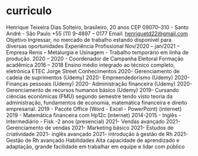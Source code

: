 # curriculo
Henrique Teixeira Dias
Solteiro, brasileiro, 20 anos
CEP 09070–310 - Santo André - São Paulo
+55 (11) 9-4897 – 0177
Email: henriquetd22@gmail.com
Objetivo
Ingressar, no mercado de trabalho estando disponível para diversas
oportunidades
Experiência Profissional
Nov/2020 – jan/2021 – Empresa Renis – Metalurgia e Usinagem -
Trabalho temporário em linha de produção.
2020 – 2020 - Coordenador de Campanha Eleitoral
Formação acadêmica
2016 – 2018 Ensino médio integrado ao técnico completo,
eletrônica ETEC Jorge Street
Conhecimentos
2020- Gerenciamento de cadeia de suprimentos (Udemy)
2020- Empreendedorismo (Udemy)
2020- Finanças pessoais (Udemy)
2020- Administração financeira (Udemy)
2020- Gerenciamento de recursos humanos básico (Udemy)
2019- Cursando ciências econômicas (FMU) segundo semestre
tendo visto teoria da administração, fundamentos de economia,
matemática financeira e direito empresarial.
2019 - Pacote Office (Word - Excel - PowerPoint) (internet)
2019 - Matemática financeira com Hp12c (internet)
2014-2015 - Inglês - Intermediário - Fisk -2 anos (presencial)
2021- Vendas avançado
2021- Gerenciamento de vendas
2021- Marketing básico
2021- Estudos de criatividade
2021- inglês avançado
2021- introdução à gestão de Rh
2021- Gestão de Rh avançado
Habilidades
Alta capacidade de aprendizado e adaptação, grande facilidade em
trabalhar em equipe e lidar com público 
